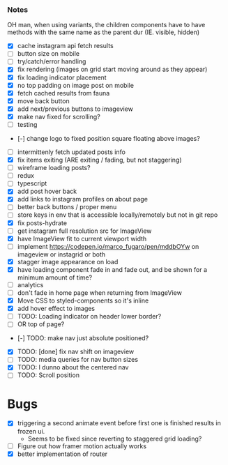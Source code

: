 ### Notes

OH man, when using variants, the children components have to have methods with the same name as the parent dur
(IE. visible, hidden)

- [x] cache instagram api fetch results
- [ ] button size on mobile
- [ ] try/catch/error handling
- [x] fix rendering (images on grid start moving around as they appear)
- [x] fix loading indicator placement
- [x] no top padding on image post on mobile
- [x] fetch cached results from fauna
- [x] move back button
- [x] add next/previous buttons to imageview
- [x] make nav fixed for scrolling?
- [ ] testing
- [-] change logo to fixed position square floating above images?
- [ ] intermittenly fetch updated posts info
- [x] fix items exiting (ARE exiting / fading, but not staggering)
- [ ] wireframe loading posts?
- [ ] redux
- [ ] typescript
- [x] add post hover back
- [x] add links to instagram profiles on about page
- [ ] better back buttons / proper menu
- [ ] store keys in env that is accessible locally/remotely but not in git repo
- [x] fix posts-hydrate
- [ ] get instagram full resolution src for ImageView
- [x] have ImageView fit to current viewport width
- [ ] implement https://codepen.io/marco_fugaro/pen/mddbOYw on imageview or instagrid or both
- [x] stagger image appearance on load
- [x] have loading component fade in and fade out, and be shown for a minimum amount of time?
- [ ] analytics
- [ ] don't fade in home page when returning from ImageView
- [x] Move CSS to styled-components so it's inline
- [x] add hover effect to images
- [ ] TODO: Loading indicator on header lower border?
- [ ] OR top of page?
- [-] TODO: make nav just absolute positioned?
- [x] TODO: [done] fix nav shift on imageview
- [ ] TODO: media queries for nav button sizes
- [x] TODO: I dunno about the centered nav
- [ ] TODO: Scroll position

# Bugs

- [x] triggering a second animate event before first one is finished results in frozen ui.
  - Seems to be fixed since reverting to staggered grid loading?
- [ ] Figure out how framer motion actually works
- [x] better implementation of router
